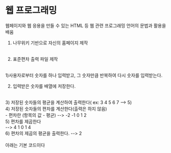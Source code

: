 # 웹 프로그래밍

웹페이지와 웹 응용을 만들 수 있는 HTML 등 웹 관련 프로그래밍 언어의 문법과 활용을 배움<br>

1. 나무위키 기반으로 자신의 홈페이지 제작<br><br>

2. 표준편차 출력 파일 제작<br><br>

1)사용자로부터 숫자를 하나 입력받고, 그 숫자만큼 반복하여 다시 숫자를 입력받는다.<br>

2) 입력받은 숫자를 배열에 저장한다.
<br>
3) 저장된 숫자들의 평균을 계산하여 출력한다( ex: 3 4 5 6 7 --> 5)
<br>
4) 저장된 숫자들의 편차를 계산한다(출력은 하지 않음)
<br>
    - 편차란 (항목의 값 - 평균) --> -2 -1 0 1 2
<br>
5) 편차를 제곱한다
<br>
   --> 4 1 0 1 4
<br>
6) 편차의 제곱의 평균을 출력한다. --> 2
<br>
 

 
<br>
아래는 기본 코드이다

<!DOCTYPE html>

<html>

<head>

</head>

<body>

<script>

 

var number = prompt("몇개의 숫자를 입력 받을까요?");

for(var i = 0; i < number; i++)

prompt((i+1) + "번째 숫자는 무엇인가요?");

 

</script>

</body>

</html>
